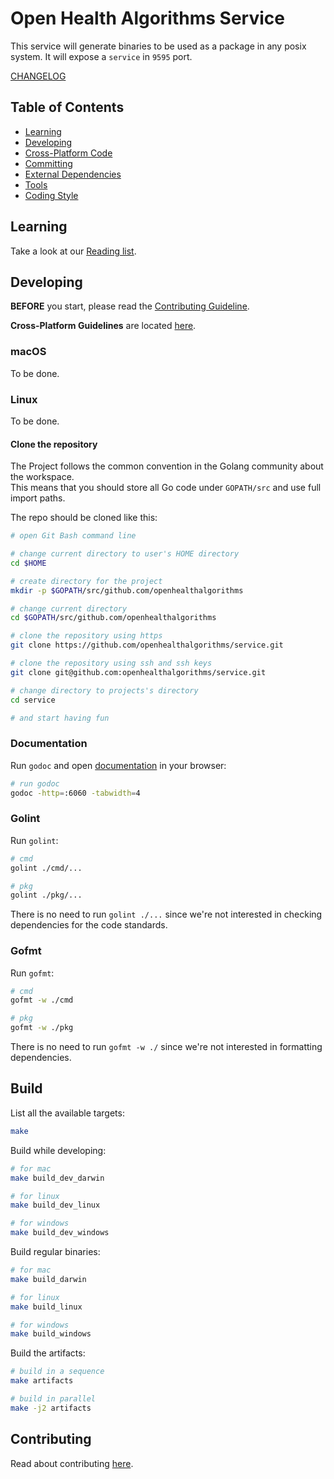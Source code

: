 # Open Health Algorithms Service

This service will generate binaries to be used as a package in any posix system. It will expose a `service` in `9595` port.

[CHANGELOG](./CHANGELOG.md)

## Table of Contents

* [Learning](#learning)
* [Developing](#developing)
* [Cross-Platform Code](./CONTRIBUTING.md#cross-platform-code)
* [Committing](./CONTRIBUTING.md#committing)
* [External Dependencies](./CONTRIBUTING.md#external-dependencies)
* [Tools](./CONTRIBUTING.md#tools)
* [Coding Style](./CONTRIBUTING.md#coding-style)

## Learning

Take a look at our [Reading list](./MATERIALS.md).

## Developing

**BEFORE** you start, please read the [Contributing Guideline](./CONTRIBUTING.md).

**Cross-Platform Guidelines** are located [here](./CONTRIBUTING.md#cross-platform-code).

### macOS

To be done.

### Linux

To be done.

#### Clone the repository

The Project follows the common convention in the Golang community about the workspace.  
This means that you should store all Go code under `GOPATH/src` and use full import paths.  

The repo should be cloned like this:

```bash
# open Git Bash command line

# change current directory to user's HOME directory
cd $HOME

# create directory for the project
mkdir -p $GOPATH/src/github.com/openhealthalgorithms

# change current directory
cd $GOPATH/src/github.com/openhealthalgorithms

# clone the repository using https
git clone https://github.com/openhealthalgorithms/service.git

# clone the repository using ssh and ssh keys
git clone git@github.com:openhealthalgorithms/service.git

# change directory to projects's directory
cd service

# and start having fun
```

### Documentation

Run `godoc` and open [documentation](http://localhost:6060/pkg/github.com/trilogy-group/aurea-eng-docker-automation-agent/) in your browser:

```bash
# run godoc
godoc -http=:6060 -tabwidth=4
```

### Golint

Run `golint`:

```bash
# cmd
golint ./cmd/...

# pkg
golint ./pkg/...
```

There is no need to run `golint ./...` since we're not interested in checking dependencies for the code standards.

### Gofmt

Run `gofmt`:

```bash
# cmd
gofmt -w ./cmd

# pkg
gofmt -w ./pkg
```

There is no need to run `gofmt -w ./` since we're not interested in formatting dependencies.

## Build

List all the available targets:

```bash
make
```

Build while developing:

```bash
# for mac
make build_dev_darwin

# for linux
make build_dev_linux

# for windows
make build_dev_windows
```

Build regular binaries:

```bash
# for mac
make build_darwin

# for linux
make build_linux

# for windows
make build_windows
```

Build the artifacts:

```bash
# build in a sequence
make artifacts

# build in parallel
make -j2 artifacts
```

## Contributing

Read about contributing [here](./CONTRIBUTING.md).
